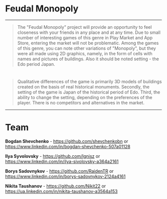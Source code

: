 # Feudal Monopoly
--------
>The "Feudal Monopoly" project will provide an opportunity to feel closeness with your friends in any place and at any time. Due to small number of interesting games of this genre in Play Market and App Store, entering the market will not be problematic. Among the games of this genre, you can note other variations of "Monopoly", but they were all made using 2D graphics, namely, in the form of cells with names and pictures of buildings. Also it should be noted setting - the Edo period Japan.
#
>Qualitative differences of the game is primarily 3D models of buildings created on the basis of real historical monuments. Secondly, the setting of the game is Japan of the historical period of Edo. Third, the ability to change the setting, depending on the preferences of the player. There is no competitors and alternatives in the market.



-------
# Team
**Bogdan Shevchenko** - https://github.com/shevchenkobn or https://www.linkedin.com/in/bogdan-shevchenko-507a01128

**Ilya Syvolovsky** - https://github.com/Ignisz or https://www.linkedin.com/in/ilya-sivolovsky-a364a2161

**Borys Sadovnykov** - https://github.com/RaidenTR or https://www.linkedin.com/in/borys-sadovnykov-2124a4161

**Nikita Taushanov** - https://github.com/Nikit22 or https://ua.linkedin.com/in/nikita-taushanov-a3564a153
